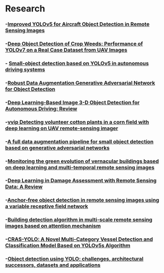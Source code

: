 # Research
### -[Improved YOLOv5 for Aircraft Object Detection in Remote Sensing Images](https://ieeexplore.ieee.org/abstract/document/10005162)

### -[Deep Object Detection of Crop Weeds: Performance of YOLOv7 on a Real Case Dataset from UAV Images](https://www.mdpi.com/2072-4292/15/2/539)
### - [Small-object detection based on YOLOv5 in autonomous driving systems](https://www.sciencedirect.com/science/article/abs/pii/S0167865523000727)

### -[Robust Data Augmentation Generative Adversarial Network for Object Detection](https://www.mdpi.com/1424-8220/23/1/157)
### -[Deep Learning-Based Image 3-D Object Detection for Autonomous Driving: Review](https://www.sciencedirect.com/science/article/abs/pii/S0034425723000366)
### -[vvip Detecting volunteer cotton plants in a corn field with deep learning on UAV remote-sensing imager](https://www.sciencedirect.com/science/article/pii/S0168169922008596)
### -[A full data augmentation pipeline for small object detection based on generative adversarial networks](https://www.sciencedirect.com/science/article/pii/S0031320322004782)
### -[Monitoring the green evolution of vernacular buildings based on deep learning and multi-temporal remote sensing images](https://link.springer.com/article/10.1007/s12273-022-0927-7)
### -[Deep Learning in Damage Assessment with Remote Sensing Data: A Review](https://link.springer.com/chapter/10.1007/978-3-031-21438-7_61)
### -[Anchor-free object detection in remote sensing images using a variable receptive field network](https://asp-eurasipjournals.springeropen.com/articles/10.1186/s13634-023-01013-2)
### -[Building detection algorithm in multi-scale remote sensing images based on attention mechanism](https://link.springer.com/article/10.1007/s12065-023-00849-9)
### -[CRAS-YOLO: A Novel Multi-Category Vessel Detection and Classification Model Based on YOLOv5s Algorithm](https://ieeexplore.ieee.org/abstract/document/10035382)
### -[Object detection using YOLO: challenges, architectural successors, datasets and applications](https://link.springer.com/article/10.1007/s11042-022-13644-y)
